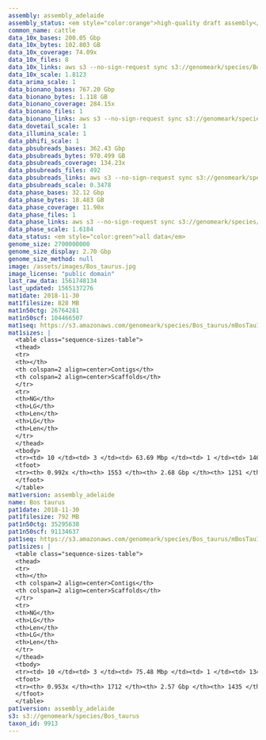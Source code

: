 ```yaml
---
assembly: assembly_adelaide
assembly_status: <em style="color:orange">high-quality draft assembly</em>
common_name: cattle
data_10x_bases: 200.05 Gbp
data_10x_bytes: 102.803 GB
data_10x_coverage: 74.09x
data_10x_files: 8
data_10x_links: aws s3 --no-sign-request sync s3://genomeark/species/Bos_taurus/mBosTau1/genomic_data/10x/ .<br>
data_10x_scale: 1.8123
data_arima_scale: 1
data_bionano_bases: 767.20 Gbp
data_bionano_bytes: 1.118 GB
data_bionano_coverage: 284.15x
data_bionano_files: 1
data_bionano_links: aws s3 --no-sign-request sync s3://genomeark/species/Bos_taurus/mBosTau1/genomic_data/bionano/ .<br>
data_dovetail_scale: 1
data_illumina_scale: 1
data_pbhifi_scale: 1
data_pbsubreads_bases: 362.43 Gbp
data_pbsubreads_bytes: 970.499 GB
data_pbsubreads_coverage: 134.23x
data_pbsubreads_files: 492
data_pbsubreads_links: aws s3 --no-sign-request sync s3://genomeark/species/Bos_taurus/mBosTau1/genomic_data/pacbio/ . --exclude "*scraps.bam* --exclude "*ccs.bam*"<br>
data_pbsubreads_scale: 0.3478
data_phase_bases: 32.12 Gbp
data_phase_bytes: 18.483 GB
data_phase_coverage: 11.90x
data_phase_files: 1
data_phase_links: aws s3 --no-sign-request sync s3://genomeark/species/Bos_taurus/mBosTau1/genomic_data/phase/ .<br>
data_phase_scale: 1.6184
data_status: <em style="color:green">all data</em>
genome_size: 2700000000
genome_size_display: 2.70 Gbp
genome_size_method: null
image: /assets/images/Bos_taurus.jpg
image_license: "public domain"
last_raw_data: 1561748134
last_updated: 1565137276
mat1date: 2018-11-30
mat1filesize: 828 MB
mat1n50ctg: 26764281
mat1n50scf: 104466507
mat1seq: https://s3.amazonaws.com/genomeark/species/Bos_taurus/mBosTau1/assembly_adelaide/mBosTau1.mat.asm.20181130.fasta.gz
mat1sizes: |
  <table class="sequence-sizes-table">
  <thead>
  <tr>
  <th></th>
  <th colspan=2 align=center>Contigs</th>
  <th colspan=2 align=center>Scaffolds</th>
  </tr>
  <tr>
  <th>NG</th>
  <th>LG</th>
  <th>Len</th>
  <th>LG</th>
  <th>Len</th>
  </tr>
  </thead>
  <tbody>
  <tr><td> 10 </td><td> 3 </td><td> 63.69 Mbp </td><td> 1 </td><td> 146.09 Mbp </td></tr>  <tr><td> 20 </td><td> 8 </td><td> 47.65 Mbp </td><td> 3 </td><td> 120.79 Mbp </td></tr>  <tr><td> 30 </td><td> 14 </td><td> 38.56 Mbp </td><td> 6 </td><td> 117.22 Mbp </td></tr>  <tr><td> 40 </td><td> 22 </td><td> 32.06 Mbp </td><td> 8 </td><td> 110.43 Mbp </td></tr>  <tr style="background-color:#cccccc;"><td> 50 </td><td> 31 </td><td style="background-color:#88ff88;"> 26.76 Mbp </td><td> 10 </td><td style="background-color:#88ff88;"> 104.47 Mbp </td></tr>  <tr><td> 60 </td><td> 42 </td><td> 24.09 Mbp </td><td> 13 </td><td> 84.27 Mbp </td></tr>  <tr><td> 70 </td><td> 55 </td><td> 17.44 Mbp </td><td> 17 </td><td> 72.62 Mbp </td></tr>  <tr><td> 80 </td><td> 73 </td><td> 12.95 Mbp </td><td> 21 </td><td> 62.58 Mbp </td></tr>  <tr><td> 90 </td><td> 106 </td><td> 5.48 Mbp </td><td> 25 </td><td> 51.31 Mbp </td></tr>  <tr><td> 100 </td><td> - </td><td> - </td><td> - </td><td> - </td></tr>  </tbody>
  <tfoot>
  <tr><th> 0.992x </th><th> 1553 </th><th> 2.68 Gbp </th><th> 1251 </th><th> 2.68 Gbp </th></tr>
  </tfoot>
  </table>
mat1version: assembly_adelaide
name: Bos taurus
pat1date: 2018-11-30
pat1filesize: 792 MB
pat1n50ctg: 35295638
pat1n50scf: 91134637
pat1seq: https://s3.amazonaws.com/genomeark/species/Bos_taurus/mBosTau1/assembly_adelaide/mBosTau1.pat.asm.20181130.fasta.gz
pat1sizes: |
  <table class="sequence-sizes-table">
  <thead>
  <tr>
  <th></th>
  <th colspan=2 align=center>Contigs</th>
  <th colspan=2 align=center>Scaffolds</th>
  </tr>
  <tr>
  <th>NG</th>
  <th>LG</th>
  <th>Len</th>
  <th>LG</th>
  <th>Len</th>
  </tr>
  </thead>
  <tbody>
  <tr><td> 10 </td><td> 3 </td><td> 75.48 Mbp </td><td> 1 </td><td> 134.17 Mbp </td></tr>  <tr><td> 20 </td><td> 6 </td><td> 65.76 Mbp </td><td> 4 </td><td> 119.44 Mbp </td></tr>  <tr><td> 30 </td><td> 11 </td><td> 48.96 Mbp </td><td> 6 </td><td> 112.66 Mbp </td></tr>  <tr><td> 40 </td><td> 17 </td><td> 42.21 Mbp </td><td> 8 </td><td> 108.21 Mbp </td></tr>  <tr style="background-color:#cccccc;"><td> 50 </td><td> 24 </td><td style="background-color:#88ff88;"> 35.30 Mbp </td><td> 11 </td><td style="background-color:#88ff88;"> 91.13 Mbp </td></tr>  <tr><td> 60 </td><td> 33 </td><td> 23.70 Mbp </td><td> 14 </td><td> 82.50 Mbp </td></tr>  <tr><td> 70 </td><td> 46 </td><td> 17.59 Mbp </td><td> 18 </td><td> 69.53 Mbp </td></tr>  <tr><td> 80 </td><td> 66 </td><td> 10.61 Mbp </td><td> 22 </td><td> 60.53 Mbp </td></tr>  <tr><td> 90 </td><td> 110 </td><td> 2.71 Mbp </td><td> 27 </td><td> 42.12 Mbp </td></tr>  <tr><td> 100 </td><td> - </td><td> - </td><td> - </td><td> - </td></tr>  </tbody>
  <tfoot>
  <tr><th> 0.953x </th><th> 1712 </th><th> 2.57 Gbp </th><th> 1435 </th><th> 2.58 Gbp </th></tr>
  </tfoot>
  </table>
pat1version: assembly_adelaide
s3: s3://genomeark/species/Bos_taurus
taxon_id: 9913
---
```

